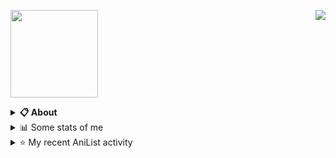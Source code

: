 <a href="https://discord.com/users/338718840873811979"><img align="right" src="https://lanyard-profile-readme.vercel.app/api/1104143151091961856?bg=00000000" /></a>

<a href="https://discord.gg/jmtQPbRTCn"><img src="https://media.discordapp.net/attachments/1114284993645121599/1114303993410240622/Full-Logo.png?width=539&height=539" height="140" /></a>
<details>
  <summary><b>📋 About</b></summary>

  I make Server SA-MP. \
  Mostly with Pawn. \
  You can probably find more on Discord Server.

  [🌐 Discord](https://discord.gg/jmtQPbRTCn 'DICORD SERVEEEEER') \
  [📧 Email](mailto:mlukmaninsani@gmail.com 'MY EMAILLLLLLLLLL')
</details>

<details>
  <summary>📊 Some stats of me</summary>
  
![My github stats!](https://github-readme-stats.vercel.app/api?username=scrapernexs&show_icons=true&custom_title=My%20Github%20Stats:&line_height=33&include_all_commits=true&bg_color=00000000&title_color=00CCAA&text_color=dddddd&hide_border=true&hide_title=true#gh-dark-mode-only) \
![My top langauges](https://github-readme-stats.vercel.app/api/top-langs?username=scrapernexs&show_icons=true&layout=compact&card_width=645&bg_color=00000000&title_color=00CCAA&text_color=dddddd&hide_border=true&hide_title=true#gh-dark-mode-only)
</details>

<details>
  <summary>⭐ My recent AniList activity</summary>
  
<!-- ANILIST_ACTIVITY:start -->

-  Working in a cloth company.
-  Play games every night.
-  Make a good Server SA-MP.

<!-- ANILIST_ACTIVITY:end -->
</details>
